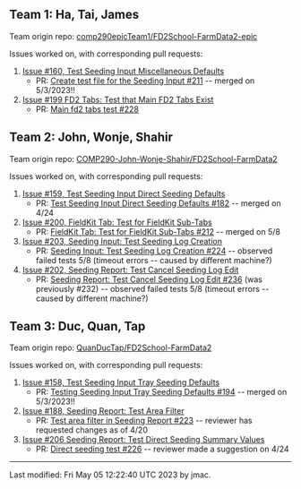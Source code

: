 ## Team 1: Ha, Tai, James

Team origin repo: [comp290epicTeam1/FD2School-FarmData2-epic](https://github.com/comp290epicTeam1/FD2School-FarmData2-epic)

Issues worked on, with corresponding pull requests:
1. [Issue #160, Test Seeding Input Miscellaneous Defaults](https://github.com/DickinsonCollege/FD2School-FarmData2/issues/160)
      * PR: [Create test file for the Seeding Input #211](https://github.com/DickinsonCollege/FD2School-FarmData2/pull/211) -- merged on 5/3/2023!!
1. [Issue #199 FD2 Tabs: Test that Main FD2 Tabs Exist](https://github.com/DickinsonCollege/FD2School-FarmData2/issues/199)
      * PR: [Main fd2 tabs test #228](https://github.com/DickinsonCollege/FD2School-FarmData2/pull/228)

## Team 2: John, Wonje, Shahir

Team origin repo: [COMP290-John-Wonje-Shahir/FD2School-FarmData2](https://github.com/COMP290-John-Wonje-Shahir/FD2School-FarmData2)

Issues worked on, with corresponding pull requests:
1. [Issue #159, Test Seeding Input Direct Seeding Defaults](https://github.com/DickinsonCollege/FD2School-FarmData2/issues/159)
      * PR: [Test Seeding Input Direct Seeding Defaults #182](https://github.com/DickinsonCollege/FD2School-FarmData2/pull/182) -- merged on 4/24
1. [Issue #200, FieldKit Tab: Test for FieldKit Sub-Tabs](https://github.com/DickinsonCollege/FD2School-FarmData2/issues/200)
      * PR: [FieldKit Tab: Test for FieldKit Sub-Tabs #212](https://github.com/DickinsonCollege/FD2School-FarmData2/pull/212) -- merged on 5/8
1. [Issue #203, Seeding Input: Test Seeding Log Creation](https://github.com/DickinsonCollege/FD2School-FarmData2/issues/203)
      * PR: [Seeding Input: Test Seeding Log Creation #224](https://github.com/DickinsonCollege/FD2School-FarmData2/pull/224) -- observed failed tests 5/8 (timeout errors -- caused by different machine?)
1. [Issue #202, Seeding Report: Test Cancel Seeding Log Edit](https://github.com/DickinsonCollege/FD2School-FarmData2/issues/202)
	  * PR: [Seeding Report: Test Cancel Seeding Log Edit #236](https://github.com/DickinsonCollege/FD2School-FarmData2/pull/236) (was previously #232) -- observed failed tests 5/8 (timeout errors -- caused by different machine?)

## Team 3: Duc, Quan, Tap

Team origin repo: [QuanDucTap/FD2School-FarmData2](https://github.com/QuanDucTap/FD2School-FarmData2)

Issues worked on, with corresponding pull requests:
1. [Issue #158, Test Seeding Input Tray Seeding Defaults](https://github.com/DickinsonCollege/FD2School-FarmData2/issues/158)
      * PR: [Testing Seeding Input Tray Seeding Defaults #194](https://github.com/DickinsonCollege/FD2School-FarmData2/pull/194) -- merged on 5/3/2023!!
2. [Issue #188, Seeding Report: Test Area Filter](https://github.com/DickinsonCollege/FD2School-FarmData2/issues/188)
      * PR: [Test area filter in Seeding Report #223](https://github.com/DickinsonCollege/FD2School-FarmData2/pull/223) -- reviewer has requested changes as of 4/20
3. [Issue #206 Seeding Report: Test Direct Seeding Summary Values](https://github.com/DickinsonCollege/FD2School-FarmData2/issues/206)
      * PR: [Direct seeding test #226](https://github.com/DickinsonCollege/FD2School-FarmData2/pull/226) -- reviewer made a suggestion on 4/24


----
Last modified: Fri May 05 12:22:40 UTC 2023 by jmac.

  

